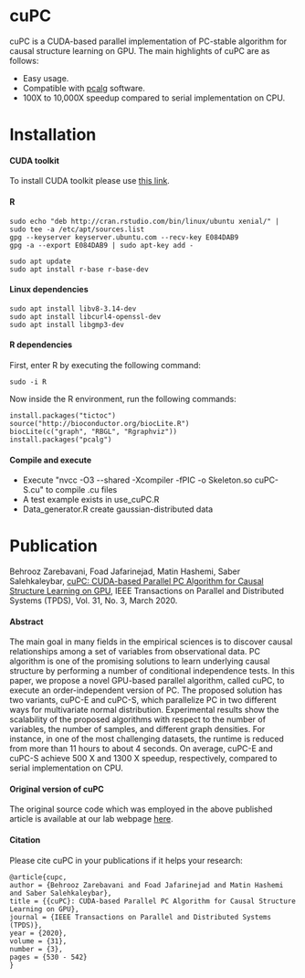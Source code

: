 # cuPC
cuPC is a CUDA-based parallel implementation of PC-stable algorithm for causal structure learning on GPU. The main highlights of cuPC are as follows:
* Easy usage.
* Compatible with [pcalg](https://cran.r-project.org/web/packages/pcalg/index.html) software.
* 100X to 10,000X speedup compared to serial implementation on CPU.


# Installation
#### CUDA toolkit
To install CUDA toolkit please use [this link](https://developer.nvidia.com/cuda-downloads).

#### R
```
sudo echo "deb http://cran.rstudio.com/bin/linux/ubuntu xenial/" | sudo tee -a /etc/apt/sources.list
gpg --keyserver keyserver.ubuntu.com --recv-key E084DAB9
gpg -a --export E084DAB9 | sudo apt-key add -

sudo apt update
sudo apt install r-base r-base-dev
```

#### Linux dependencies
```
sudo apt install libv8-3.14-dev
sudo apt install libcurl4-openssl-dev
sudo apt install libgmp3-dev
```

#### R dependencies
First, enter R by executing the following command:
```
sudo -i R
```

Now inside the R environment, run the following commands:

```
install.packages("tictoc")
source("http://bioconductor.org/biocLite.R")
biocLite(c("graph", "RBGL", "Rgraphviz"))
install.packages("pcalg")
```

#### Compile and execute

* Execute "nvcc -O3 --shared -Xcompiler -fPIC -o Skeleton.so cuPC-S.cu" to compile .cu files
* A test example exists in use_cuPC.R
* Data_generator.R create gaussian-distributed data

# Publication

Behrooz Zarebavani, Foad Jafarinejad, Matin Hashemi, Saber Salehkaleybar, [cuPC: CUDA-based Parallel PC Algorithm for Causal Structure Learning on GPU](https://ieeexplore.ieee.org/document/8823064), IEEE Transactions on Parallel and Distributed Systems (TPDS), Vol. 31, No. 3, March 2020.

#### Abstract
The main goal in many fields in the empirical sciences is to discover causal relationships among a set of variables from observational data. PC algorithm is one of the promising solutions to learn underlying causal structure by performing a number of conditional independence tests. In this paper, we propose a novel GPU-based parallel algorithm, called cuPC, to execute an order-independent version of PC. The proposed solution has two variants, cuPC-E and cuPC-S, which parallelize PC in two different ways for multivariate normal distribution. Experimental results show the scalability of the proposed algorithms with respect to the number of variables, the number of samples, and different graph densities. For instance, in one of the most challenging datasets, the runtime is reduced from more than 11 hours to about 4 seconds. On average, cuPC-E and cuPC-S achieve 500 X and 1300 X speedup, respectively, compared to serial implementation on CPU.

#### Original version of cuPC
The original source code which was employed in the above published article is available at our lab webpage [here](http://lis.ee.sharif.edu/pub/cupc/).

#### Citation
Please cite cuPC in your publications if it helps your research:
```
@article{cupc,
author = {Behrooz Zarebavani and Foad Jafarinejad and Matin Hashemi and Saber Salehkaleybar},
title = {{cuPC}: CUDA-based Parallel PC Algorithm for Causal Structure Learning on GPU},
journal = {IEEE Transactions on Parallel and Distributed Systems (TPDS)},
year = {2020},
volume = {31},
number = {3},
pages = {530 - 542}
} 
```
